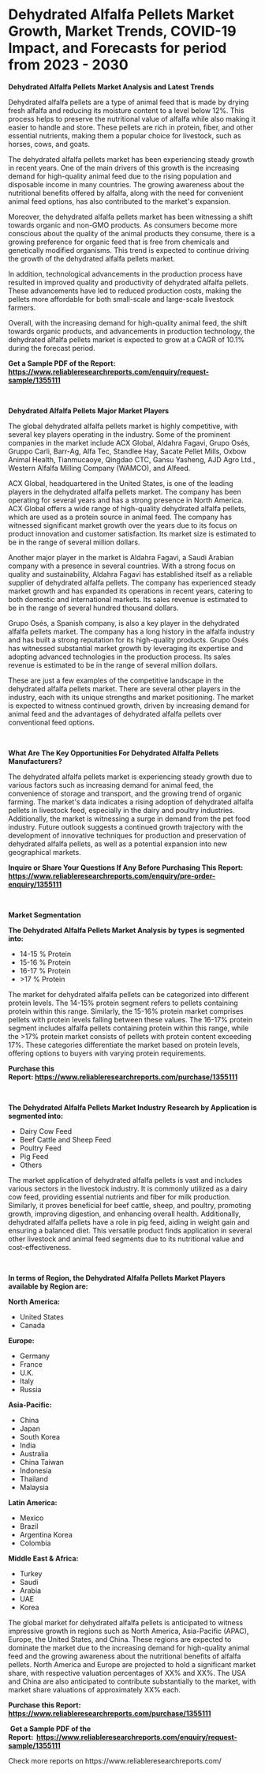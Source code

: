 <p><h1>Dehydrated Alfalfa Pellets Market Growth, Market Trends, COVID-19 Impact, and Forecasts for period from 2023 - 2030</h1></p><p><strong>Dehydrated Alfalfa Pellets Market Analysis and Latest Trends</strong></p>
<p><p>Dehydrated alfalfa pellets are a type of animal feed that is made by drying fresh alfalfa and reducing its moisture content to a level below 12%. This process helps to preserve the nutritional value of alfalfa while also making it easier to handle and store. These pellets are rich in protein, fiber, and other essential nutrients, making them a popular choice for livestock, such as horses, cows, and goats.</p><p>The dehydrated alfalfa pellets market has been experiencing steady growth in recent years. One of the main drivers of this growth is the increasing demand for high-quality animal feed due to the rising population and disposable income in many countries. The growing awareness about the nutritional benefits offered by alfalfa, along with the need for convenient animal feed options, has also contributed to the market's expansion.</p><p>Moreover, the dehydrated alfalfa pellets market has been witnessing a shift towards organic and non-GMO products. As consumers become more conscious about the quality of the animal products they consume, there is a growing preference for organic feed that is free from chemicals and genetically modified organisms. This trend is expected to continue driving the growth of the dehydrated alfalfa pellets market.</p><p>In addition, technological advancements in the production process have resulted in improved quality and productivity of dehydrated alfalfa pellets. These advancements have led to reduced production costs, making the pellets more affordable for both small-scale and large-scale livestock farmers.</p><p>Overall, with the increasing demand for high-quality animal feed, the shift towards organic products, and advancements in production technology, the dehydrated alfalfa pellets market is expected to grow at a CAGR of 10.1% during the forecast period.</p></p>
<p><strong>Get a Sample PDF of the Report:&nbsp; <a href="https://www.reliableresearchreports.com/enquiry/request-sample/1355111">https://www.reliableresearchreports.com/enquiry/request-sample/1355111</a></strong></p>
<p>&nbsp;</p>
<p><strong>Dehydrated Alfalfa Pellets Major Market Players</strong></p>
<p><p>The global dehydrated alfalfa pellets market is highly competitive, with several key players operating in the industry. Some of the prominent companies in the market include ACX Global, Aldahra Fagavi, Grupo Osés, Gruppo Carli, Barr-Ag, Alfa Tec, Standlee Hay, Sacate Pellet Mills, Oxbow Animal Health, Tianmucaoye, Qingdao CTC, Gansu Yasheng, AJD Agro Ltd., Western Alfalfa Milling Company (WAMCO), and Alfeed.</p><p>ACX Global, headquartered in the United States, is one of the leading players in the dehydrated alfalfa pellets market. The company has been operating for several years and has a strong presence in North America. ACX Global offers a wide range of high-quality dehydrated alfalfa pellets, which are used as a protein source in animal feed. The company has witnessed significant market growth over the years due to its focus on product innovation and customer satisfaction. Its market size is estimated to be in the range of several million dollars.</p><p>Another major player in the market is Aldahra Fagavi, a Saudi Arabian company with a presence in several countries. With a strong focus on quality and sustainability, Aldahra Fagavi has established itself as a reliable supplier of dehydrated alfalfa pellets. The company has experienced steady market growth and has expanded its operations in recent years, catering to both domestic and international markets. Its sales revenue is estimated to be in the range of several hundred thousand dollars.</p><p>Grupo Osés, a Spanish company, is also a key player in the dehydrated alfalfa pellets market. The company has a long history in the alfalfa industry and has built a strong reputation for its high-quality products. Grupo Osés has witnessed substantial market growth by leveraging its expertise and adopting advanced technologies in the production process. Its sales revenue is estimated to be in the range of several million dollars.</p><p>These are just a few examples of the competitive landscape in the dehydrated alfalfa pellets market. There are several other players in the industry, each with its unique strengths and market positioning. The market is expected to witness continued growth, driven by increasing demand for animal feed and the advantages of dehydrated alfalfa pellets over conventional feed options.</p></p>
<p>&nbsp;</p>
<p><strong>What Are The Key Opportunities For Dehydrated Alfalfa Pellets Manufacturers?</strong></p>
<p><p>The dehydrated alfalfa pellets market is experiencing steady growth due to various factors such as increasing demand for animal feed, the convenience of storage and transport, and the growing trend of organic farming. The market's data indicates a rising adoption of dehydrated alfalfa pellets in livestock feed, especially in the dairy and poultry industries. Additionally, the market is witnessing a surge in demand from the pet food industry. Future outlook suggests a continued growth trajectory with the development of innovative techniques for production and preservation of dehydrated alfalfa pellets, as well as a potential expansion into new geographical markets.</p></p>
<p><strong>Inquire or Share Your Questions If Any Before Purchasing This Report: <a href="https://www.reliableresearchreports.com/enquiry/pre-order-enquiry/1355111">https://www.reliableresearchreports.com/enquiry/pre-order-enquiry/1355111</a></strong></p>
<p>&nbsp;</p>
<p><strong>Market Segmentation</strong></p>
<p><strong>The Dehydrated Alfalfa Pellets Market Analysis by types is segmented into:</strong></p>
<p><ul><li>14-15 % Protein</li><li>15-16 % Protein</li><li>16-17 % Protein</li><li>>17 % Protein</li></ul></p>
<p><p>The market for dehydrated alfalfa pellets can be categorized into different protein levels. The 14-15% protein segment refers to pellets containing protein within this range. Similarly, the 15-16% protein market comprises pellets with protein levels falling between these values. The 16-17% protein segment includes alfalfa pellets containing protein within this range, while the >17% protein market consists of pellets with protein content exceeding 17%. These categories differentiate the market based on protein levels, offering options to buyers with varying protein requirements.</p></p>
<p><strong>Purchase this Report:&nbsp;<a href="https://www.reliableresearchreports.com/purchase/1355111">https://www.reliableresearchreports.com/purchase/1355111</a></strong></p>
<p>&nbsp;</p>
<p><strong>The Dehydrated Alfalfa Pellets Market Industry Research by Application is segmented into:</strong></p>
<p><ul><li>Dairy Cow Feed</li><li>Beef Cattle and Sheep Feed</li><li>Poultry Feed</li><li>Pig Feed</li><li>Others</li></ul></p>
<p><p>The market application of dehydrated alfalfa pellets is vast and includes various sectors in the livestock industry. It is commonly utilized as a dairy cow feed, providing essential nutrients and fiber for milk production. Similarly, it proves beneficial for beef cattle, sheep, and poultry, promoting growth, improving digestion, and enhancing overall health. Additionally, dehydrated alfalfa pellets have a role in pig feed, aiding in weight gain and ensuring a balanced diet. This versatile product finds application in several other livestock and animal feed segments due to its nutritional value and cost-effectiveness.</p></p>
<p>&nbsp;</p>
<p><strong>In terms of Region, the Dehydrated Alfalfa Pellets Market Players available by Region are:</strong></p>
<p>
    <p> <strong> North America: </strong>
        <ul>
            <li>United States</li>
            <li>Canada</li>
        </ul>
        </p> 
    <p> <strong> Europe: </strong>
        <ul>
            <li>Germany</li>
            <li>France</li>
            <li>U.K.</li>
            <li>Italy</li>
            <li>Russia</li>
        </ul>
        </p> 
    <p> <strong> Asia-Pacific: </strong>
        <ul>
            <li>China</li>
            <li>Japan</li>
            <li>South Korea</li>
            <li>India</li>
            <li>Australia</li>
            <li>China Taiwan</li>
            <li>Indonesia</li>
            <li>Thailand</li>
            <li>Malaysia</li>
        </ul>
        </p> 
    <p> <strong> Latin America: </strong>
        <ul>
            <li>Mexico</li>
            <li>Brazil</li>
            <li>Argentina Korea</li>
            <li>Colombia</li>
        </ul>
        </p> 
    <p> <strong> Middle East & Africa: </strong>
        <ul>
            <li>Turkey</li>
            <li>Saudi</li>
            <li>Arabia</li>
            <li>UAE</li>
            <li>Korea</li>
        </ul>
    </p>
    </p>
<p><p>The global market for dehydrated alfalfa pellets is anticipated to witness impressive growth in regions such as North America, Asia-Pacific (APAC), Europe, the United States, and China. These regions are expected to dominate the market due to the increasing demand for high-quality animal feed and the growing awareness about the nutritional benefits of alfalfa pellets. North America and Europe are projected to hold a significant market share, with respective valuation percentages of XX% and XX%. The USA and China are also anticipated to contribute substantially to the market, with market share valuations of approximately XX% each.</p></p>
<p><strong>Purchase this Report: <a href="https://www.reliableresearchreports.com/purchase/1355111">https://www.reliableresearchreports.com/purchase/1355111</a></strong></p>
<p>&nbsp;<strong>Get a Sample PDF of the Report:&nbsp;&nbsp;<a href="https://www.reliableresearchreports.com/enquiry/request-sample/1355111">https://www.reliableresearchreports.com/enquiry/request-sample/1355111</a></strong></p>
<p><strong></strong></p>
<p>Check more reports on https://www.reliableresearchreports.com/</p>